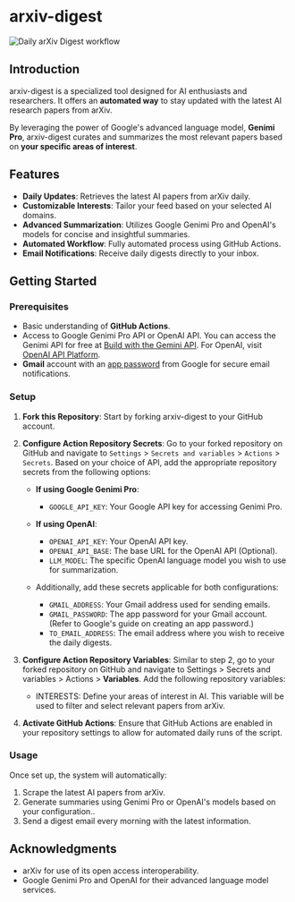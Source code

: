 # arxiv-digest

![Daily arXiv Digest workflow](https://github.com/ronpay/arxiv-digest/actions/workflows/actions.yml/badge.svg)

## Introduction

arxiv-digest is a specialized tool designed for AI enthusiasts and researchers. It offers an **automated way** to stay updated with the latest AI research papers from arXiv.

By leveraging the power of Google's advanced language model, **Genimi Pro**, arxiv-digest curates and summarizes the most relevant papers based on **your specific areas of interest**.

## Features

+ **Daily Updates**: Retrieves the latest AI papers from arXiv daily.
+ **Customizable Interests**: Tailor your feed based on your selected AI domains.
+ **Advanced Summarization**: Utilizes Google Genimi Pro and OpenAI's models for concise and insightful summaries.
+ **Automated Workflow**: Fully automated process using GitHub Actions.
+ **Email Notifications**: Receive daily digests directly to your inbox.

## Getting Started

### Prerequisites

+ Basic understanding of **GitHub Actions**.
+ Access to Google Genimi Pro API or OpenAI API. You can access the Genimi API for free at [Build with the Gemini API](https://ai.google.dev/). For OpenAI, visit [OpenAI API Platform](https://platform.openai.com/]).
+ **Gmail** account with an [app password](https://support.google.com/accounts/answer/185833?hl=en) from Google for secure email notifications.

### Setup

1. **Fork this Repository**: Start by forking arxiv-digest to your GitHub account.

2. **Configure Action Repository Secrets**:
   Go to your forked repository on GitHub and navigate to `Settings` > `Secrets and variables` > `Actions` > `Secrets`.
   Based on your choice of API, add the appropriate repository secrets from the following options:

   - **If using Google Genimi Pro**:
        + `GOOGLE_API_KEY`: Your Google API key for accessing Genimi Pro.

   - **If using OpenAI**:
        + `OPENAI_API_KEY`: Your OpenAI API key.
        + `OPENAI_API_BASE`: The base URL for the OpenAI API (Optional).
        + `LLM_MODEL`: The specific OpenAI language model you wish to use for summarization.

   - Additionally, add these secrets applicable for both configurations:
        + `GMAIL_ADDRESS`: Your Gmail address used for sending emails.
        + `GMAIL_PASSWORD`: The app password for your Gmail account. (Refer to Google's guide on creating an app password.)
        + `TO_EMAIL_ADDRESS`: The email address where you wish to receive the daily digests.
3. **Configure Action Repository Variables**:
Similar to step 2, go to your forked repository on GitHub and navigate to Settings > Secrets and variables > Actions > **Variables**.
Add the following repository variables:
    + INTERESTS: Define your areas of interest in AI. This variable will be used to filter and select relevant papers from arXiv.
4. **Activate GitHub Actions**:
Ensure that GitHub Actions are enabled in your repository settings to allow for automated daily runs of the script.

### Usage

Once set up, the system will automatically:

1. Scrape the latest AI papers from arXiv.
2. Generate summaries using Genimi Pro or OpenAI's models based on your configuration..
3. Send a digest email every morning with the latest information.


## Acknowledgments

+ arXiv for use of its open access interoperability.
+ Google Genimi Pro and OpenAI for their advanced language model services.